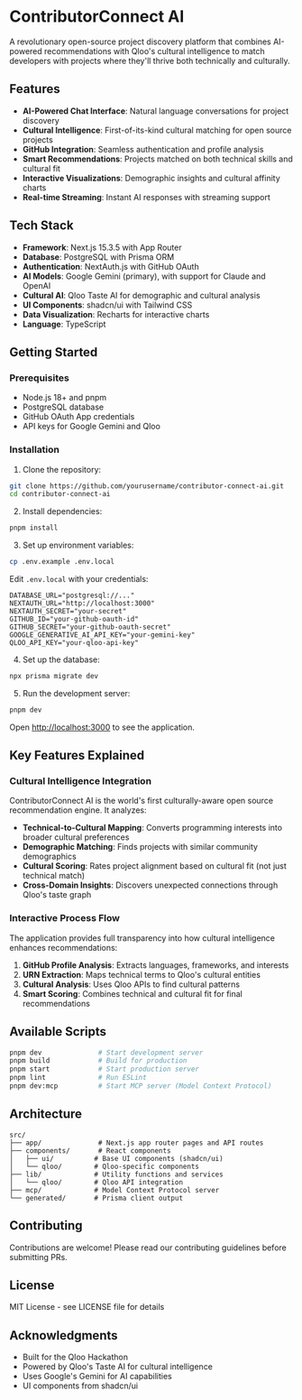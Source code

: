 # ContributorConnect AI

A revolutionary open-source project discovery platform that combines AI-powered recommendations with Qloo's cultural intelligence to match developers with projects where they'll thrive both technically and culturally.

## Features

- **AI-Powered Chat Interface**: Natural language conversations for project discovery
- **Cultural Intelligence**: First-of-its-kind cultural matching for open source projects
- **GitHub Integration**: Seamless authentication and profile analysis
- **Smart Recommendations**: Projects matched on both technical skills and cultural fit
- **Interactive Visualizations**: Demographic insights and cultural affinity charts
- **Real-time Streaming**: Instant AI responses with streaming support

## Tech Stack

- **Framework**: Next.js 15.3.5 with App Router
- **Database**: PostgreSQL with Prisma ORM
- **Authentication**: NextAuth.js with GitHub OAuth
- **AI Models**: Google Gemini (primary), with support for Claude and OpenAI
- **Cultural AI**: Qloo Taste AI for demographic and cultural analysis
- **UI Components**: shadcn/ui with Tailwind CSS
- **Data Visualization**: Recharts for interactive charts
- **Language**: TypeScript

## Getting Started

### Prerequisites

- Node.js 18+ and pnpm
- PostgreSQL database
- GitHub OAuth App credentials
- API keys for Google Gemini and Qloo

### Installation

1. Clone the repository:

```bash
git clone https://github.com/yourusername/contributor-connect-ai.git
cd contributor-connect-ai
```

2. Install dependencies:

```bash
pnpm install
```

3. Set up environment variables:

```bash
cp .env.example .env.local
```

Edit `.env.local` with your credentials:

```env
DATABASE_URL="postgresql://..."
NEXTAUTH_URL="http://localhost:3000"
NEXTAUTH_SECRET="your-secret"
GITHUB_ID="your-github-oauth-id"
GITHUB_SECRET="your-github-oauth-secret"
GOOGLE_GENERATIVE_AI_API_KEY="your-gemini-key"
QLOO_API_KEY="your-qloo-api-key"
```

4. Set up the database:

```bash
npx prisma migrate dev
```

5. Run the development server:

```bash
pnpm dev
```

Open [http://localhost:3000](http://localhost:3000) to see the application.

## Key Features Explained

### Cultural Intelligence Integration

ContributorConnect AI is the world's first culturally-aware open source recommendation engine. It analyzes:

- **Technical-to-Cultural Mapping**: Converts programming interests into broader cultural preferences
- **Demographic Matching**: Finds projects with similar community demographics
- **Cultural Scoring**: Rates project alignment based on cultural fit (not just technical match)
- **Cross-Domain Insights**: Discovers unexpected connections through Qloo's taste graph

### Interactive Process Flow

The application provides full transparency into how cultural intelligence enhances recommendations:

1. **GitHub Profile Analysis**: Extracts languages, frameworks, and interests
2. **URN Extraction**: Maps technical terms to Qloo's cultural entities
3. **Cultural Analysis**: Uses Qloo APIs to find cultural patterns
4. **Smart Scoring**: Combines technical and cultural fit for final recommendations

## Available Scripts

```bash
pnpm dev              # Start development server
pnpm build            # Build for production
pnpm start            # Start production server
pnpm lint             # Run ESLint
pnpm dev:mcp          # Start MCP server (Model Context Protocol)
```

## Architecture

```
src/
├── app/              # Next.js app router pages and API routes
├── components/       # React components
│   ├── ui/          # Base UI components (shadcn/ui)
│   └── qloo/        # Qloo-specific components
├── lib/             # Utility functions and services
│   └── qloo/        # Qloo API integration
├── mcp/             # Model Context Protocol server
└── generated/       # Prisma client output
```

## Contributing

Contributions are welcome! Please read our contributing guidelines before submitting PRs.

## License

MIT License - see LICENSE file for details

## Acknowledgments

- Built for the Qloo Hackathon
- Powered by Qloo's Taste AI for cultural intelligence
- Uses Google's Gemini for AI capabilities
- UI components from shadcn/ui

